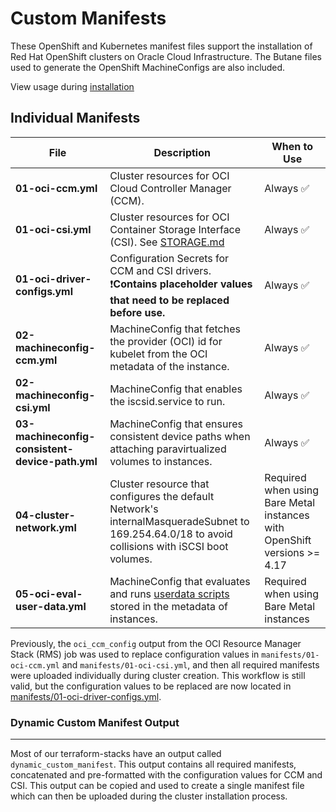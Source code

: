 # Custom Manifests

These OpenShift and Kubernetes manifest files support the installation of Red Hat OpenShift clusters on Oracle Cloud Infrastructure. The Butane files used to generate the OpenShift MachineConfigs are also included.

View usage during [installation](/README.md#documentation-and-installation-instructions)


## Individual Manifests
| File | Description | When to Use |
--- | --- | ---
**01-oci-ccm.yml** | Cluster resources for OCI Cloud Controller Manager (CCM). | Always ✅
**01-oci-csi.yml** | Cluster resources for OCI Container Storage Interface (CSI). See [STORAGE.md](~/docs/STORAGE.md) | Always ✅
**01-oci-driver-configs.yml** | Configuration Secrets for CCM and CSI drivers. ❗**Contains placeholder values that need to be replaced before use.** | Always ✅
**02-machineconfig-ccm.yml** | MachineConfig that fetches the provider (OCI) id for kubelet from the OCI metadata of the instance. | Always ✅
**02-machineconfig-csi.yml** | MachineConfig that enables the iscsid.service to run. | Always ✅
**03-machineconfig-consistent-device-path.yml** | MachineConfig that ensures consistent device paths when attaching paravirtualized volumes to instances. | Always ✅
**04-cluster-network.yml** | Cluster resource that configures the default Network's internalMasqueradeSubnet to 169.254.64.0/18 to avoid collisions with iSCSI boot volumes. |Required when using Bare Metal instances with OpenShift versions >= 4.17
**05-oci-eval-user-data.yml** | MachineConfig that evaluates and runs [userdata scripts](/terraform-stacks/shared_modules/compute/userdata/) stored in the metadata of instances. | Required when using Bare Metal instances

Previously, the `oci_ccm_config` output from the OCI Resource Manager Stack (RMS) job was used to replace configuration values in `manifests/01-oci-ccm.yml` and `manifests/01-oci-csi.yml`, and then all required manifests were uploaded individually during cluster creation. This workflow is still valid, but the configuration values to be replaced are now located in [manifests/01-oci-driver-configs.yml](./manifests/01-oci-driver-configs.yml).

### Dynamic Custom Manifest Output
---
Most of our terraform-stacks have an output called `dynamic_custom_manifest`. This output contains all required manifests, concatenated and pre-formatted with the configuration values for CCM and CSI. This output can be copied and used to create a single manifest file which can then be uploaded during the cluster installation process.
